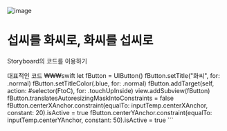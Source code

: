 ![image](https://github.com/usingkim/APPSCHOOL/assets/55521930/157dd190-5a15-4f99-b2dc-9be28cbbbc33)
# 섭씨를 화씨로, 화씨를 섭씨로

Storyboard의 코드를 이용하기

대표적인 코드
      ₩₩₩swift
        let fButton = UIButton()
        fButton.setTitle("화씨", for: .normal)
        fButton.setTitleColor(.blue, for: .normal)
        fButton.addTarget(self, action: #selector(FtoC), for: .touchUpInside)
        view.addSubview(fButton)
        fButton.translatesAutoresizingMaskIntoConstraints = false
        fButton.centerXAnchor.constraint(equalTo: inputTemp.centerXAnchor, constant: 20).isActive = true
        fButton.centerYAnchor.constraint(equalTo: inputTemp.centerYAnchor, constant: 50).isActive = true
      ```
